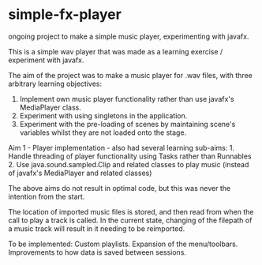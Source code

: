 # simple-fx-player
ongoing project to make a simple music player, experimenting with javafx.

This is a simple wav player that was made as a learning exercise / experiment with javafx. 

The aim of the project was to make a music player for .wav files, with three arbitrary learning objectives: 
  1. Implement own music player functionality rather than use javafx's MediaPlayer class. 
  2. Experiment with using singletons in the application. 
  3. Experiment with the pre-loading of scenes by maintaining scene's variables whilst they are not loaded onto
      the stage. 
      
  Aim 1 - Player implementation - also had several learning sub-aims: 
        1.  Handle threading of player functionality using Tasks rather than Runnables
        2. Use java.sound.sampled.Clip and related classes to play music (instead of javafx's MediaPlayer and related classes)
        
  The above aims do not result in optimal code, but this was never the intention from the start. 
 
  The location of imported music files is stored, and then read from when the call to play a track is called. In the current state,       changing of the filepath of a music track will result in it needing to be reimported. 
  
  
  To be implemented: 
      Custom playlists. 
      Expansion of the menu/toolbars. 
      Improvements to how data is saved between sessions.
  
  
      
